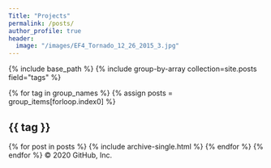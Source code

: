```yaml
---
Title: "Projects"
permalink: /posts/
author_profile: true
header:
  image: "/images/EF4_Tornado_12_26_2015_3.jpg"
---
```

{% include base_path %}
{% include group-by-array collection=site.posts field="tags" %}

{% for tag in group_names %}
  {% assign posts = group_items[forloop.index0] %}
  <h2 id="{{ tag | slugify }}" class="archive__subtitle">{{ tag }}</h2>
  {% for post in posts %}
    {% include archive-single.html %}
  {% endfor %}
{% endfor %}
© 2020 GitHub, Inc.
